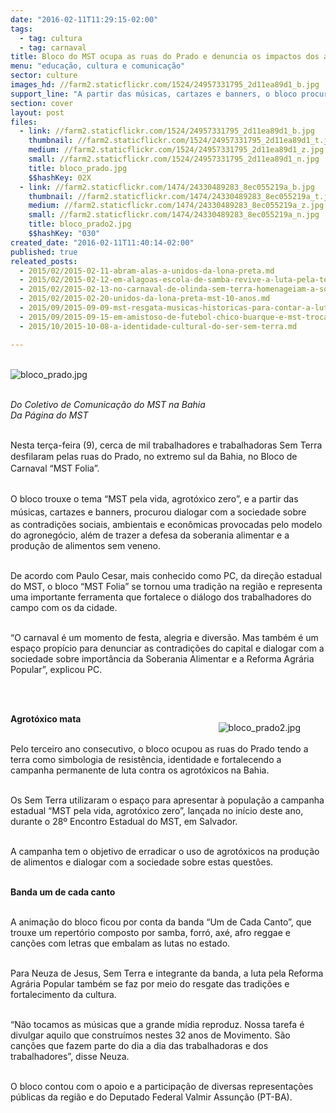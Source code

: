 ```yaml
---
date: "2016-02-11T11:29:15-02:00"
tags:
  - tag: cultura
  - tag: carnaval
title: Bloco do MST ocupa as ruas do Prado e denuncia os impactos dos agrotóxicos
menu: "educação, cultura e comunicação"
sector: culture
images_hd: //farm2.staticflickr.com/1524/24957331795_2d11ea89d1_b.jpg
support_line: "A partir das músicas, cartazes e banners, o bloco procurou dialogar com a sociedade sobre as contradições do modelo do agronegócio."
section: cover
layout: post
files:
  - link: //farm2.staticflickr.com/1524/24957331795_2d11ea89d1_b.jpg
    thumbnail: //farm2.staticflickr.com/1524/24957331795_2d11ea89d1_t.jpg
    medium: //farm2.staticflickr.com/1524/24957331795_2d11ea89d1_z.jpg
    small: //farm2.staticflickr.com/1524/24957331795_2d11ea89d1_n.jpg
    title: bloco_prado.jpg
    $$hashKey: 02X
  - link: //farm2.staticflickr.com/1474/24330489283_8ec055219a_b.jpg
    thumbnail: //farm2.staticflickr.com/1474/24330489283_8ec055219a_t.jpg
    medium: //farm2.staticflickr.com/1474/24330489283_8ec055219a_z.jpg
    small: //farm2.staticflickr.com/1474/24330489283_8ec055219a_n.jpg
    title: bloco_prado2.jpg
    $$hashKey: "030"
created_date: "2016-02-11T11:40:14-02:00"
published: true
releated_posts:
  - 2015/02/2015-02-11-abram-alas-a-unidos-da-lona-preta.md
  - 2015/02/2015-02-12-em-alagoas-escola-de-samba-revive-a-luta-pela-terra.md
  - 2015/02/2015-02-13-no-carnaval-de-olinda-sem-terra-homenageiam-a-solidariedade-do-povo-cubano.md
  - 2015/02/2015-02-20-unidos-da-lona-preta-mst-10-anos.md
  - 2015/09/2015-09-09-mst-resgata-musicas-historicas-para-contar-a-luta-pela-terra.md
  - 2015/09/2015-09-15-em-amistoso-de-futebol-chico-buarque-e-mst-trocam-camisas.md
  - 2015/10/2015-10-08-a-identidade-cultural-do-ser-sem-terra.md

---
```

<p><br />
<img alt="bloco_prado.jpg" src="//farm2.staticflickr.com/1524/24957331795_2d11ea89d1_b.jpg" /></p>

<p><br />
<em>Do&nbsp;Coletivo de Comunica&ccedil;&atilde;o do MST na Bahia<br />
Da P&aacute;gina do MST</em></p>

<p><br />
Nesta ter&ccedil;a-feira (9), cerca de mil trabalhadores e trabalhadoras Sem Terra desfilaram <span style="line-height: 20.8px;">pelas ruas do Prado, no extremo sul da Bahia,&nbsp;</span>no Bloco de Carnaval &ldquo;MST Folia&rdquo;.</p>

<p><br />
O bloco trouxe o tema&nbsp;&ldquo;MST pela vida, agrot&oacute;xico zero&rdquo;, e a partir <span style="line-height: 20.8px;">das m&uacute;sicas, cartazes e banners,&nbsp;</span>procurou dialogar com a sociedade sobre as&nbsp;contradi&ccedil;&otilde;es sociais, ambientais e econ&ocirc;micas provocadas pelo modelo do agroneg&oacute;cio, al&eacute;m de trazer a defesa&nbsp;da soberania alimentar e a produ&ccedil;&atilde;o de alimentos sem veneno.</p>

<p><br />
De acordo com Paulo Cesar, mais conhecido como PC, da dire&ccedil;&atilde;o estadual do MST, o bloco &ldquo;MST Folia&rdquo; se tornou uma tradi&ccedil;&atilde;o na regi&atilde;o e representa uma importante ferramenta que fortalece o di&aacute;logo dos trabalhadores do campo com os da cidade.</p>

<p><br />
&ldquo;O carnaval &eacute; um momento de festa, alegria e divers&atilde;o. Mas tamb&eacute;m &eacute; um espa&ccedil;o prop&iacute;cio para denunciar as contradi&ccedil;&otilde;es do capital e dialogar com a sociedade sobre import&acirc;ncia da Soberania Alimentar e a Reforma Agr&aacute;ria Popular&rdquo;, explicou PC.</p>

<p><br />
&nbsp;</p>

<figure class="image" style="float:right"><img alt="bloco_prado2.jpg" src="//farm2.staticflickr.com/1474/24330489283_8ec055219a_b.jpg" />
<figcaption></figcaption>
</figure>

<p><strong>Agrot&oacute;xico mata</strong></p>

<p><br />
Pelo terceiro ano consecutivo, o bloco ocupou as ruas do Prado tendo a terra como simbologia de resist&ecirc;ncia, identidade e fortalecendo a campanha permanente de luta contra os agrot&oacute;xicos na Bahia.&nbsp;</p>

<p><br />
Os Sem Terra utilizaram o espa&ccedil;o para apresentar &agrave; popula&ccedil;&atilde;o a campanha estadual &ldquo;MST pela vida, agrot&oacute;xico zero&rdquo;, lan&ccedil;ada no in&iacute;cio deste ano, durante o 28&ordm; Encontro Estadual do MST, em Salvador.</p>

<p><br />
A campanha tem o objetivo de erradicar o uso de agrot&oacute;xicos na produ&ccedil;&atilde;o de alimentos e dialogar com a sociedade sobre estas quest&otilde;es.&nbsp;</p>

<p><br />
<strong>Banda um de cada canto</strong></p>

<p><br />
A anima&ccedil;&atilde;o do bloco ficou por conta da banda &ldquo;Um de Cada Canto&rdquo;, que trouxe um repert&oacute;rio composto por samba, forr&oacute;, ax&eacute;, afro reggae e can&ccedil;&otilde;es com letras que embalam as lutas no estado.</p>

<p><br />
Para Neuza de Jesus, Sem Terra e integrante da banda, a luta pela Reforma Agr&aacute;ria Popular tamb&eacute;m se faz por meio do resgate das tradi&ccedil;&otilde;es e fortalecimento da cultura.</p>

<p><br />
&ldquo;N&atilde;o tocamos as m&uacute;sicas que a grande m&iacute;dia reproduz. Nossa tarefa &eacute; divulgar aquilo que constru&iacute;mos nestes 32 anos de Movimento. S&atilde;o can&ccedil;&otilde;es que fazem parte do dia a dia das trabalhadoras e dos trabalhadores&rdquo;, disse&nbsp;Neuza.</p>

<p><br />
O bloco contou com o apoio e a participa&ccedil;&atilde;o de diversas representa&ccedil;&otilde;es p&uacute;blicas da regi&atilde;o e do Deputado Federal Valmir Assun&ccedil;&atilde;o (PT-BA).</p>
